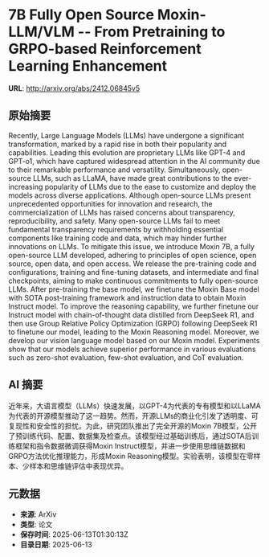 # 7B Fully Open Source Moxin-LLM/VLM -- From Pretraining to GRPO-based Reinforcement Learning Enhancement

**URL**: http://arxiv.org/abs/2412.06845v5

## 原始摘要

Recently, Large Language Models (LLMs) have undergone a significant
transformation, marked by a rapid rise in both their popularity and
capabilities. Leading this evolution are proprietary LLMs like GPT-4 and
GPT-o1, which have captured widespread attention in the AI community due to
their remarkable performance and versatility. Simultaneously, open-source LLMs,
such as LLaMA, have made great contributions to the ever-increasing popularity
of LLMs due to the ease to customize and deploy the models across diverse
applications. Although open-source LLMs present unprecedented opportunities for
innovation and research, the commercialization of LLMs has raised concerns
about transparency, reproducibility, and safety. Many open-source LLMs fail to
meet fundamental transparency requirements by withholding essential components
like training code and data, which may hinder further innovations on LLMs. To
mitigate this issue, we introduce Moxin 7B, a fully open-source LLM developed,
adhering to principles of open science, open source, open data, and open
access. We release the pre-training code and configurations, training and
fine-tuning datasets, and intermediate and final checkpoints, aiming to make
continuous commitments to fully open-source LLMs. After pre-training the base
model, we finetune the Moxin Base model with SOTA post-training framework and
instruction data to obtain Moxin Instruct model. To improve the reasoning
capability, we further finetune our Instruct model with chain-of-thought data
distilled from DeepSeek R1, and then use Group Relative Policy Optimization
(GRPO) following DeepSeek R1 to finetune our model, leading to the Moxin
Reasoning model. Moreover, we develop our vision language model based on our
Moxin model. Experiments show that our models achieve superior performance in
various evaluations such as zero-shot evaluation, few-shot evaluation, and CoT
evaluation.


## AI 摘要

近年来，大语言模型（LLMs）快速发展，以GPT-4为代表的专有模型和以LLaMA为代表的开源模型推动了这一趋势。然而，开源LLMs的商业化引发了透明度、可复现性和安全性的担忧。为此，研究团队推出了完全开源的Moxin 7B模型，公开了预训练代码、配置、数据集及检查点。该模型经过基础训练后，通过SOTA后训练框架和指令数据微调获得Moxin Instruct模型，并进一步使用思维链数据和GRPO方法优化推理能力，形成Moxin Reasoning模型。实验表明，该模型在零样本、少样本和思维链评估中表现优异。

## 元数据

- **来源**: ArXiv
- **类型**: 论文
- **保存时间**: 2025-06-13T01:30:13Z
- **目录日期**: 2025-06-13
